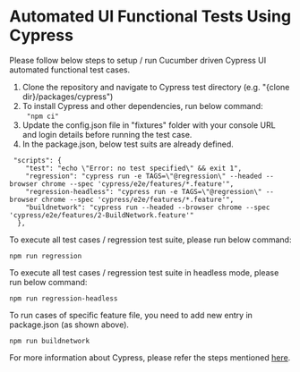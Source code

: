 # Automated UI Functional Tests Using Cypress

Please follow below steps to setup / run Cucumber driven Cypress UI automated functional test cases.
1. Clone the repository and navigate to Cypress test directory (e.g. "{clone dir}/packages/cypress")
2. To install Cypress and other dependencies, run below command:<br> ```
"npm ci"```<br>
3. Update the config.json file in "fixtures" folder with your console URL and login details before running the test case.
4. In the package.json, below test suits are already defined. <br>
```
 "scripts": {
    "test": "echo \"Error: no test specified\" && exit 1",
    "regression": "cypress run -e TAGS=\"@regression\" --headed --browser chrome --spec 'cypress/e2e/features/*.feature'",
    "regression-headless": "cypress run -e TAGS=\"@regression\" --browser chrome --spec 'cypress/e2e/features/*.feature'",
    "buildnetwork": "cypress run --headed --browser chrome --spec 'cypress/e2e/features/2-BuildNetwork.feature'"
  },
```
To execute all test cases / regression test suite, please run below command:
```
npm run regression
```

To execute all test cases / regression test suite in headless mode, please run below command:
```
npm run regression-headless
```

To run cases of specific feature file, you need to add new entry in package.json (as shown above).
```
npm run buildnetwork
```

For more information about Cypress, please refer the steps mentioned [here](https://docs.cypress.io/guides/getting-started/installing-cypress).
